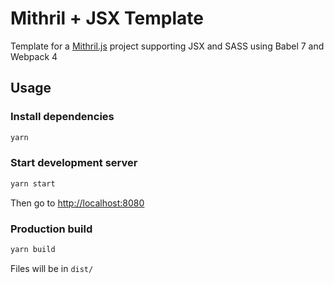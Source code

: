 # Mithril + JSX Template

Template for a [Mithril.js](https://mithril.js.org/) project supporting JSX and SASS using Babel 7 and Webpack 4

## Usage

### Install dependencies

```sh
yarn
```

### Start development server

```sh
yarn start
```

Then go to [http://localhost:8080](http://localhost:8080)

### Production build

```sh
yarn build
```

Files will be in `dist/`
